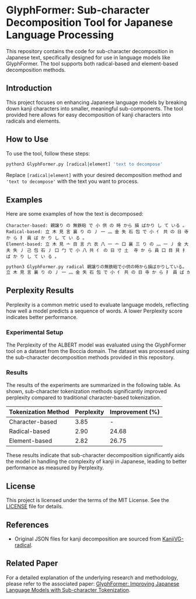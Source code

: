# GlyphFormer: Sub-character Decomposition Tool for Japanese Language Processing

This repository contains the code for sub-character decomposition in Japanese text, specifically designed for use in language models like GlyphFormer. The tool supports both radical-based and element-based decomposition methods.

## Introduction

This project focuses on enhancing Japanese language models by breaking down kanji characters into smaller, meaningful sub-components. The tool provided here allows for easy decomposition of kanji characters into radicals and elements.

## How to Use

To use the tool, follow these steps:

```bash
python3 GlyphFormer.py [radical|element] 'text to decompose'
```

Replace `[radical|element]` with your desired decomposition method and `'text to decompose'` with the text you want to process.


## Examples

Here are some examples of how the text is decomposed:

```
Character-based: 親譲り の 無鉄砲 で 小 供 の 時 から 損 ばかり し て いる 。
Radical-based: 立 木 見 言 襄 り の 丿 一 灬 金 失 石 包 で 小 亻 共 の 日 寺 か ら 扌 員 ば か り し て い る 。
Element-based: 立 木 見 亠 目 言 六 衣 八 一 亠 口 襄 三 り の 灬 一 丿 金 大 夫 失 丿 己 包 石 丿 口 勹 で 小 八 共 亻 の 日 寸 土  寺 か ら 員 口 目 貝 扌 ば か り し て い る 。
```

```bash
python3 GlyphFormer.py radical 親譲りの無鉄砲で小供の時から損ばかりしている。
立 木 見 言 襄 り の 丿 一 灬 金 失 石 包 で 小 亻 共 の 日 寺 か ら 扌 員 ば か り し て い る 。
```

## Perplexity Results

Perplexity is a common metric used to evaluate language models, reflecting how well a model predicts a sequence of words. A lower Perplexity score indicates better performance.

### Experimental Setup

The Perplexity of the ALBERT model was evaluated using the GlyphFormer tool on a dataset from the Boccia domain. The dataset was processed using the sub-character decomposition methods provided in this repository.

### Results

The results of the experiments are summarized in the following table. As shown, sub-character tokenization methods significantly improved perplexity compared to traditional character-based tokenization.

| Tokenization Method | Perplexity | Improvement (%) |
|----------------------|------------|-----------------|
| Character-based | 3.85 | - |
| Radical-based | 2.90 | 24.68 |
| Element-based | 2.82 | 26.75 |

These results indicate that sub-character decomposition significantly aids the model in handling the complexity of kanji in Japanese, leading to better performance as measured by Perplexity. 

## License

This project is licensed under the terms of the MIT License. See the [LICENSE](LICENSE) file for details.

## References

- Original JSON files for kanji decomposition are sourced from [KanjiVG-radical](https://github.com/yagays/kanjivg-radical/tree/master).

## Related Paper

For a detailed explanation of the underlying research and methodology, please refer to the associated paper: [GlyphFormer: Improving Japanese Language Models with Sub-character Tokenization](https://www.vixra.org/pdf/2408.0083v1.pdf).

